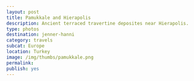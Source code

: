 ```yaml
---
layout: post
title: Pamukkale and Hierapolis
description: Ancient terraced travertine deposites near Hierapolis.
type: photos
destination: jenner-hanni
category: travels
subcat: Europe
location: Turkey
image: /img/thumbs/pamukkale.png
permalink: 
publish: yes
---
```


<p><a href="https://jenner.smugmug.com/Europe/2009-Pamukkale-and-Hierapolis-Turkey/i-kprHFfB/0/M/DSCF2551-M.jpg">
<img src="https://jenner.smugmug.com/Europe/2009-Pamukkale-and-Hierapolis-Turkey/i-kprHFfB/0/M/DSCF2551-M.jpg" alt=""></a></p>

<p><a href="https://jenner.smugmug.com/Europe/2009-Pamukkale-and-Hierapolis-Turkey/i-BfFc3FN/0/M/DSCF2561-M.jpg">
<img src="https://jenner.smugmug.com/Europe/2009-Pamukkale-and-Hierapolis-Turkey/i-BfFc3FN/0/M/DSCF2561-M.jpg" alt=""></a></p>

<p><a href="https://jenner.smugmug.com/Europe/2009-Pamukkale-and-Hierapolis-Turkey/i-g8pf5pr/0/M/DSCF2560-M.jpg">
<img src="https://jenner.smugmug.com/Europe/2009-Pamukkale-and-Hierapolis-Turkey/i-g8pf5pr/0/M/DSCF2560-M.jpg" alt=""></a></p>

<p><a href="https://jenner.smugmug.com/Europe/2009-Pamukkale-and-Hierapolis-Turkey/i-Fm9NDMK/0/M/DSCF2563-M.jpg">
<img src="https://jenner.smugmug.com/Europe/2009-Pamukkale-and-Hierapolis-Turkey/i-Fm9NDMK/0/M/DSCF2563-M.jpg" alt=""></a></p>

<p><a href="https://jenner.smugmug.com/Europe/2009-Pamukkale-and-Hierapolis-Turkey/i-TPsJ35K/0/M/DSCF2565-M.jpg">
<img src="https://jenner.smugmug.com/Europe/2009-Pamukkale-and-Hierapolis-Turkey/i-TPsJ35K/0/M/DSCF2565-M.jpg" alt=""></a></p>

<p><a href="https://jenner.smugmug.com/Europe/2009-Pamukkale-and-Hierapolis-Turkey/i-ZRtBtT6/0/M/DSCF2566-M.jpg">
<img src="https://jenner.smugmug.com/Europe/2009-Pamukkale-and-Hierapolis-Turkey/i-ZRtBtT6/0/M/DSCF2566-M.jpg" alt=""></a></p>

<p><a href="https://jenner.smugmug.com/Europe/2009-Pamukkale-and-Hierapolis-Turkey/i-nQWFw8K/0/M/DSCF2569-M.jpg">
<img src="https://jenner.smugmug.com/Europe/2009-Pamukkale-and-Hierapolis-Turkey/i-nQWFw8K/0/M/DSCF2569-M.jpg" alt=""></a></p>

<p><a href="https://jenner.smugmug.com/Europe/2009-Pamukkale-and-Hierapolis-Turkey/i-ztgDZsK/0/M/DSCF2567-M.jpg">
<img src="https://jenner.smugmug.com/Europe/2009-Pamukkale-and-Hierapolis-Turkey/i-ztgDZsK/0/M/DSCF2567-M.jpg" alt=""></a></p>

<p><a href="https://jenner.smugmug.com/Europe/2009-Pamukkale-and-Hierapolis-Turkey/i-XQzCVLx/0/M/DSCF2570-M.jpg">
<img src="https://jenner.smugmug.com/Europe/2009-Pamukkale-and-Hierapolis-Turkey/i-XQzCVLx/0/M/DSCF2570-M.jpg" alt=""></a></p>

<p><a href="https://jenner.smugmug.com/Europe/2009-Pamukkale-and-Hierapolis-Turkey/i-MkmpfV4/0/M/DSCF2571-M.jpg">
<img src="https://jenner.smugmug.com/Europe/2009-Pamukkale-and-Hierapolis-Turkey/i-MkmpfV4/0/M/DSCF2571-M.jpg" alt=""></a></p>

<p><a href="https://jenner.smugmug.com/Europe/2009-Pamukkale-and-Hierapolis-Turkey/i-Ff5kDgr/0/M/DSCF2573-M.jpg">
<img src="https://jenner.smugmug.com/Europe/2009-Pamukkale-and-Hierapolis-Turkey/i-Ff5kDgr/0/M/DSCF2573-M.jpg" alt=""></a></p>

<p><a href="https://jenner.smugmug.com/Europe/2009-Pamukkale-and-Hierapolis-Turkey/i-pjjtWzV/0/M/DSCF2575-M.jpg">
<img src="https://jenner.smugmug.com/Europe/2009-Pamukkale-and-Hierapolis-Turkey/i-pjjtWzV/0/M/DSCF2575-M.jpg" alt=""></a></p>

<p><a href="https://jenner.smugmug.com/Europe/2009-Pamukkale-and-Hierapolis-Turkey/i-X4MZ9fG/0/M/DSCF2574-M.jpg">
<img src="https://jenner.smugmug.com/Europe/2009-Pamukkale-and-Hierapolis-Turkey/i-X4MZ9fG/0/M/DSCF2574-M.jpg" alt=""></a></p>

<p><a href="https://jenner.smugmug.com/Europe/2009-Pamukkale-and-Hierapolis-Turkey/i-npnpgK3/0/M/DSCF2577-M.jpg">
<img src="https://jenner.smugmug.com/Europe/2009-Pamukkale-and-Hierapolis-Turkey/i-npnpgK3/0/M/DSCF2577-M.jpg" alt=""></a></p>

<p><a href="https://jenner.smugmug.com/Europe/2009-Pamukkale-and-Hierapolis-Turkey/i-nG42rLZ/0/M/DSCF2576-M.jpg">
<img src="https://jenner.smugmug.com/Europe/2009-Pamukkale-and-Hierapolis-Turkey/i-nG42rLZ/0/M/DSCF2576-M.jpg" alt=""></a></p>

<p><a href="https://jenner.smugmug.com/Europe/2009-Pamukkale-and-Hierapolis-Turkey/i-QcVCNqd/0/M/DSCF2578-M.jpg">
<img src="https://jenner.smugmug.com/Europe/2009-Pamukkale-and-Hierapolis-Turkey/i-QcVCNqd/0/M/DSCF2578-M.jpg" alt=""></a></p>

<p><a href="https://jenner.smugmug.com/Europe/2009-Pamukkale-and-Hierapolis-Turkey/i-F53GZDw/0/M/DSCF2580-M.jpg">
<img src="https://jenner.smugmug.com/Europe/2009-Pamukkale-and-Hierapolis-Turkey/i-F53GZDw/0/M/DSCF2580-M.jpg" alt=""></a></p>

<p><a href="https://jenner.smugmug.com/Europe/2009-Pamukkale-and-Hierapolis-Turkey/i-vVN6DV5/0/M/DSCF2582-M.jpg">
<img src="https://jenner.smugmug.com/Europe/2009-Pamukkale-and-Hierapolis-Turkey/i-vVN6DV5/0/M/DSCF2582-M.jpg" alt=""></a></p>


